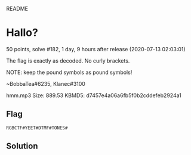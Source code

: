 README

# Hallo?
50 points, solve #182, 1 day, 9 hours after release (2020-07-13 02:03:01)

The flag is exactly as decoded. No curly brackets.

NOTE: keep the pound symbols as pound symbols!

~BobbaTea#6235, Klanec#3100

hmm.mp3 Size: 889.53 KBMD5: d7457e4a06a6fb5f0b2cddefeb2924a1

## Flag
```shell
RGBCTF#YEET#DTMF#TONES#
```

## Solution
